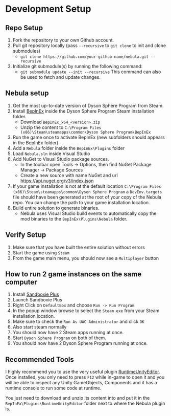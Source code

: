 # Development Setup

## Repo Setup
1. Fork the repository to your own Github account.
2. Pull git repository locally (pass `--recursive` to `git clone` to init and clone submodules)
   - `git clone https://github.com/your-github-name/nebula.git --recursive`
3. Initialize git submodule(s) by running the following command:
   - `git submodule update --init --recursive` This command can also be used to fetch and update changes.

## Nebula setup
1. Get the most up-to-date version of Dyson Sphere Program from Steam.
2. Install [BepInEx](https://github.com/BepInEx/BepInEx/releases) inside the Dyson Sphere Program Steam installation folder.
   - Download `BepInEx_x64_<version>.zip`
   - Unzip the content to `C:\Program Files (x86)\Steam\steamapps\common\Dyson Sphere Program\BepInEx`
3. Run the game once to activate BepInEx (new subfolders should appears in the BepInEx folder)
4. Add a `Nebula` folder inside the `BepInEx\Plugins` folder
5. Load `Nebula.sln` inside Visual Studio
6. Add NuGet to Visual Studio package sources.
   - In the toolbar open Tools -> Options, then find NuGet Package Manager -> Package Sources
   - Create a new source with name NuGet and url https://api.nuget.org/v3/index.json
7. If your game installation is not at the default location `C:\Program Files (x86)\Steam\steamapps\common\Dyson Sphere Program` a `DevEnv.targets` file should have been generated at the root of your copy of the Nebula repo. You can change the path to your game installation location.
8. Build entire solution to generate binaries.
   - Nebula uses Visual Studio build events to automatically copy the mod binaries to the `BepInEx\Plugins\Nebula` folder.

## Verify Setup
1. Make sure that you have built the entire solution without errors
2. Start the game using `Steam`
3. From the game main menu, you should now see a `Multiplayer` button

## How to run 2 game instances on the same computer
1. Install [Sandboxie Plus](https://github.com/sandboxie-plus/Sandboxie/releases)
2. Launch Sandboxie Plus
3. Right Click on `DefaultBox` and choose `Run -> Run Program`
4. In the popup window browse to select the `Steam.exe` from your Steam installation location.
5. Make sure to check the `Run As UAC Administrator` and click `OK`
6. Also start steam normally
7. You should now have 2 Steam apps running at once.
8. Start `Dyson Sphere Program` on both of them.
9. You should now have 2 Dyson Sphere Program running at once.

## Recommended Tools
I highly recommend you to use the very useful plugin [RuntimeUnityEditor](https://github.com/ManlyMarco/RuntimeUnityEditor/releases). Once installed, you only need to press `F12` while in-game to open it and you will be able to inspect any Unity GameObjects, Components and it has a runtime console to run some code at runtime.

You just need to download and unzip its content into and put it in the `BepInEx\Plugins\RuntimeUnityEditor` folder next to where the Nebula plugin is.